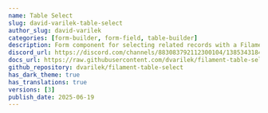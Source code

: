 ```yaml
---
name: Table Select
slug: david-varilek-table-select
author_slug: david-varilek
categories: [form-builder, form-field, table-builder]
description: Form component for selecting related records with a Filament Table.
discord_url: https://discord.com/channels/883083792112300104/1385343184804253716
docs_url: https://raw.githubusercontent.com/dvarilek/filament-table-select/main/README.md
github_repository: dvarilek/filament-table-select
has_dark_theme: true
has_translations: true
versions: [3]
publish_date: 2025-06-19
---
```

